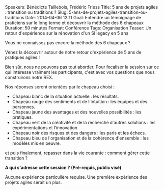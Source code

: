 Speakers: Bénédicte Taillebois, Frédéric Friess
Title: 5 ans de projets agiles : transition ou traditions ? 
Slug: 5-ans-de-projets-agiles-transition-ou-traditions
Date: 2014-04-06 12:11
Goal: Entendre un témoignage de praticiens sur le long terme et découvrir la méthode des 6 chapeaux
Duration: 50 minutes
Format: Conférence
Tags: Organisation
Teaser: Un retour d'expérience sur la rénovation d'un SI legacy en 5 ans


Vous ne connaissez pas encore la méthode des 6 chapeaux ?

Venez la découvrir autour de notre retour d'expérience de 5 ans de pratiques agiles !

Bien sûr, nous ne pouvons pas tout aborder. Pour focaliser la session sur ce qui intéresse vraiment les participants, c'est avec vos questions que nous construirons notre REX.

Nos réponses seront orientées par le chapeau choisi :

* Chapeau blanc de la situation actuelle : les résultats. 
* Chapeau rouge des sentiments et de l'intuition : les équipes et des personnes. 
* Chapeau jaune des avantages et des nouvelles possibilités : les pratiques. 
* Chapeau vert de la créativité et de la recherche d'autres solutions : les expérimentations et l'innovation. 
* Chapeau noir des risques et des dangers : les paris et les échecs. 
* Chapeau bleu de l'organisation et de la cohérence d'ensemble : les modèles mis en oeuvre.

et puis finalement, repasser dans la vie courante : comment gérer cette transition ?


**A qui s'adresse cette session ? (Pré-requis, public visé)**

Aucune expérience particulière requise. Une première expérience des projets agiles serait un plus.

